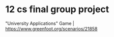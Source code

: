 # 12 cs final group project
"University Applications" Game | https://www.greenfoot.org/scenarios/21858
